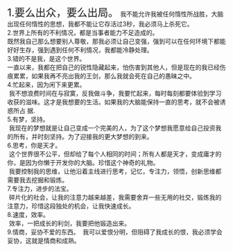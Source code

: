 <font size="5">1.要么出众，要么出局。</font> 
  我不能允许我被任何惰性所战胜，大脑出现任何惰性的思想，我都不能让它存活过3秒，我必须马上杀死它。 </br>
2.世界上所有的不利情况，都是当事者能力不足造成的。</br>
  既然我自己那么想要别人尊敬，那我必须让自己变强，强到可以在任何环境下都能好好生存，强到遇到任何不利情况，我都能冷静处理。 </br>
3.错的不是我，是这个世界。 </br>
  一直以来，我都在把自己的锐性隐藏起来，怕伤害到其他人，但是现在的我已经伤痕累累，如果我再不亮出我的王剑，那么我就会死在自己的愚昧之中。</br>
4.忙起来，因为闲下来更累。</br>
  我不想浪费时间在与寂寞，反我做斗争，我要忙起来，每时每刻都要体验到学习收获的滋味。这才是我想要的生活。如果我的大脑能保持一直的思考，就不会被诱惑所占  据.</br>
5.有梦，坚持。</br>
  我现在的梦想就是让自己变成一个完美的人，为了这个梦想我愿意给自己投资我的所有，并时刻坚持。为了迎接我的更大梦想的到来。</br>
6.思考，你是天才。</br>
  这个世界很不公平，但却给了每个人相同的时间；所有人都是天才，变成庸才的你，是因为你懒于开发你的大脑。珍惜这个神奇的礼物。</br>
  我要控制我的思维，让他沿着主线进行思考，记忆，专注力，领悟，创新思维都需要我去挖掘和锻炼。</br>
7.专注力，进步的法宝。</br>
  碎片化的社会，让我的注意力越来越差，我需要舍弃一些无用的社交，锻炼我的注意力，珍惜这段独处的机会，让我快速成长。</br>
8.速度，效率。</br>
  效率，一把成长的利剑，我要把他锻造出来。</br>
9.情商，妥协不爱的东西。
  我可以爱恨分明，但阻碍了我成长的恨，我必须学会妥协，这就是情商和成熟。
